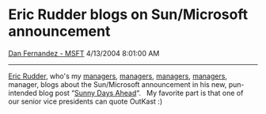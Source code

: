 <div id="page">

# Eric Rudder blogs on Sun/Microsoft announcement

[Dan Fernandez -
MSFT](https://social.msdn.microsoft.com/profile/Dan%20Fernandez%20-%20MSFT)
4/13/2004 8:01:00 AM

-----

<div id="content">

[Eric
Rudder](http://www.microsoft.com/presspass/exec/ericr/default.asp),
who's my
[managers](http://msdn.microsoft.com/vbtv/graphics/vbtvlogo.gif),
[managers](http://www.devconnections.com/images/speakers/Spring2003/dlazar2.jpg),
[managers](http://www.devconnections.com/images/speakers/fall2003/mhuwe2.jpg),
[managers](http://www.microsoft.com/presspass/exec/lees/default.asp),
manager, blogs about the Sun/Microsoft announcement in his new,
pun-intended blog post “[Sunny Days
Ahead](http://msdn.microsoft.com/blogs/ericr/PermaLink.aspx?eid=7652583e-5726-45a8-b3e1-d8133ba8330b)“.
  My favorite part is that one of our senior vice presidents can quote
OutKast :)

</div>

</div>
